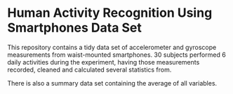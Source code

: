 # Human Activity Recognition Using Smartphones Data Set 

This repository contains a tidy data set of accelerometer and gyroscope measurements from waist-mounted smartphones. 30 subjects performed 6 daily activities during the experiment, having those measurements recorded, cleaned and calculated several statistics from. 

There is also a summary data set containing the average of all variables.

## 
